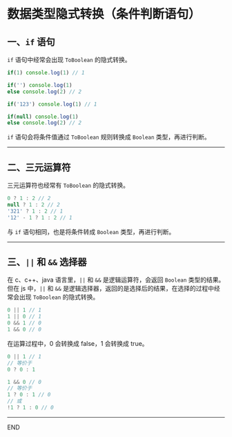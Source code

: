 # 数据类型隐式转换（条件判断语句）

## 一、`if` 语句
`if` 语句中经常会出现 `ToBoolean` 的隐式转换。
```js
if(1) console.log(1) // 1

if('') console.log(1) 
else console.log(2) // 2 

if('123') console.log(1) // 1

if(null) console.log(1) 
else console.log(2) // 2 
```
`if` 语句会将条件值通过 `ToBoolean` 规则转换成 `Boolean` 类型，再进行判断。

***

## 二、三元运算符
三元运算符也经常有 `ToBoolean` 的隐式转换。
```js
0 ? 1 : 2 // 2
null ? 1 : 2 // 2
'321' ? 1 : 2 // 1
'12' - 1 ? 1 : 2 // 1
```
与 `if` 语句相同，也是将条件转成 `Boolean` 类型，再进行判断。

***

## 三、`||` 和 `&&` 选择器
在 c、c++、java 语言里，`||` 和 `&&` 是逻辑运算符，会返回 `Boolean` 类型的结果。  
但在 js 中，`||` 和 `&&` 是逻辑选择器，返回的是选择后的结果，在选择的过程中经常会出现 `ToBoolean` 的隐式转换。
```js
0 || 1 // 1
1 || 0 // 1
0 && 1 // 0
1 && 0 // 0
```
在运算过程中，0 会转换成 false，1 会转换成 true。
```js
0 || 1 // 1
// 等价于
0 ? 0 : 1
```
```js
1 && 0 // 0
// 等价于
1 ? 0 : 1 // 0
// 或
!1 ? 1 : 0 // 0
```

***

END